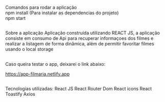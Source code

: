 Comandos para rodar a aplicação<br>
npm install (Para instalar as dependencias do projeto)<br>
npm start

##

Sobre a aplicação
Aplicação construída utilizando REACT JS, a aplicação consiste em consumo de Api para recuperar informaçoes dos filmes e realizar a listagem de forma dinâmica, além de permitir favoritar filmes usando o local storage

##

Caso queira testar o app, deixarei o link abaixo:

https://app-filmaria.netlify.app

##

Tecnologias utilizadas:
React JS
React Router Dom
React icons
React Toastify
Axios
